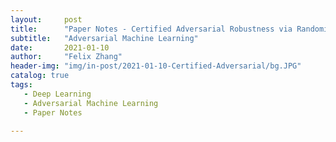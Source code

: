 ```yaml
---
layout:     post
title:      "Paper Notes - Certified Adversarial Robustness via Randomized Smoothing(ICML 2019)"
subtitle:   "Adversarial Machine Learning"
date:       2021-01-10
author:     "Felix Zhang"
header-img: "img/in-post/2021-01-10-Certified-Adversarial/bg.JPG"
catalog: true
tags:
   - Deep Learning
   - Adversarial Machine Learning
   - Paper Notes

---
```



